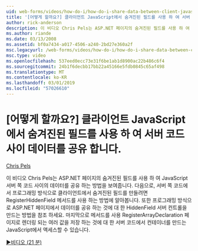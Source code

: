 ```yaml
---
uid: web-forms/videos/how-do-i/how-do-i-share-data-between-client-javascript-and-server-code-using-a-hidden-field
title: '[어떻게 할까요?] 클라이언트 JavaScript에서 숨겨진된 필드를 사용 하 여 서버 코드 사이 데이터 공유 | Microsoft Docs'
author: rick-anderson
description: 이 비디오 Chris Pels는 ASP.NET 페이지의 숨겨진된 필드를 사용 하 여 JavaScript 서버 쪽 코드 사이의 데이터를 공유 하는 방법을 보여줍니다. 배우는 것이 어떻게 t...
ms.author: riande
ms.date: 03/13/2008
ms.assetid: bf0a7434-a017-4506-a240-2bd27e360a2f
msc.legacyurl: /web-forms/videos/how-do-i/how-do-i-share-data-between-client-javascript-and-server-code-using-a-hidden-field
msc.type: video
ms.openlocfilehash: 537eed0ecc73e31f6be1ab1d8900ac22b486c6f4
ms.sourcegitcommit: 24b1f6decbb17bb22a45166e5fdb0845c65af498
ms.translationtype: MT
ms.contentlocale: ko-KR
ms.lasthandoff: 03/01/2019
ms.locfileid: "57026610"
---
```

<a name="how-do-i-share-data-between-client-javascript-and-server-code-using-a-hidden-field"></a>[어떻게 할까요?] 클라이언트 JavaScript에서 숨겨진된 필드를 사용 하 여 서버 코드 사이 데이터를 공유 합니다.
====================
[Chris Pels](https://twitter.com/chrispels)

이 비디오 Chris Pels는 ASP.NET 페이지의 숨겨진된 필드를 사용 하 여 JavaScript 서버 쪽 코드 사이의 데이터를 공유 하는 방법을 보여줍니다. 다음으로, 서버 쪽 코드에서 프로그래밍 방식으로 클라이언트에서 숨겨진된 필드를 만들려면 RegisterHiddenField 메서드를 사용 하는 방법에 알아봅니다. 또한 프로그래밍 방식으로 ASP.NET 페이지에서 데이터를 공유 하는 것에 대 한 HiddenField 서버 컨트롤을 만드는 방법을 참조 하세요. 마지막으로 메서드를 사용 RegisterArrayDeclaration 페이지로 렌더링 되는 여러 값을 저장 하는 것에 대 한 서버 코드에서 컨테이너를 만드는 JavaScript에서 액세스할 수 있습니다.

[&#9654;비디오 (21 분)](https://channel9.msdn.com/Blogs/ASP-NET-Site-Videos/how-do-i-share-data-between-client-javascript-and-server-code-using-a-hidden-field)
